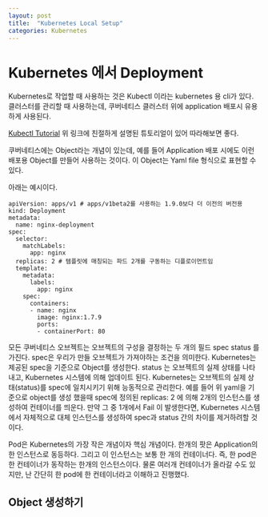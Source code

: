 ```yaml
---
layout: post
title:  "Kubernetes Local Setup"
categories: Kubernetes
---
```


# Kubernetes 에서 Deployment

Kubernetes로 작업할 때 사용하는 것은 Kubectl 이라는 kubernetes 용 cli가 있다. 클러스터를 관리할 때 사용하는데, 쿠버네티스 클러스터 위에 application 배포시 유용하게 사용된다.

[Kubectl Tutorial](https://kubectl.docs.kubernetes.io/pages/kubectl_book/getting_started.html) 위 링크에 친절하게 설명된 튜토리얼이 있어 따라해보면 좋다.

쿠버네티스에는 Object라는 개념이 있는데, 예를 들어 Application 배포 시에도 이런 배포용 Object를 만들어 사용하는 것이다. 이 Object는 Yaml file 형식으로 표현할 수 있다.

아래는 예시이다.
~~~
apiVersion: apps/v1 # apps/v1beta2를 사용하는 1.9.0보다 더 이전의 버전용
kind: Deployment
metadata:
  name: nginx-deployment
spec:
  selector:
    matchLabels:
      app: nginx
  replicas: 2 # 템플릿에 매칭되는 파드 2개를 구동하는 디플로이먼트임
  template:
    metadata:
      labels:
        app: nginx
    spec:
      containers:
      - name: nginx
        image: nginx:1.7.9
        ports:
        - containerPort: 80
~~~
모든 쿠버네티스 오브젝트는 오브젝트의 구성을 결정하는 두 개의 필드 spec status 를 가진다. spec은 우리가 만들 오브젝트가 가져야하는 조건을 의미한다. Kubernetes는 제공된 spec을 기준으로 Object를 생성한다. 
status 는 오브젝트의 실제 상태를 나타내고, Kubernetes 시스템에 의해 업데이트 된다. Kubernetes는 오브젝트의 실제 상태(status)를 spec에 일치시키기 위해 능동적으로 관리한다. 
예를 들어 위 yaml을 기준으로 object를 생성 했을때 spec에 정의된 replicas: 2 에 의해 2개의 인스턴스를 생성하여 컨테이너를 띄운다. 
만약 그 중 1개에서 Fail 이 발생한다면, Kubernetes 시스템에서 자체적으로 대체 인스턴스를 생성하여 spec과 status 간의 차이를 제거하려할 것이다.

Pod은 Kubernetes의 가장 작은 개념이자 핵심 개념이다. 한개의 팟은 Application의 한 인스턴스로 동등하다. 그리고 이 인스턴스는 보통 한 개의 컨테이너다. 
즉, 한 pod은 한 컨테이너가 동작하는 한개의 인스턴스이다. 물론 여러개 컨테이너가 올라갈 수도 있지만, 난 간단히 한 pod에 한 컨테이너라고 이해하고 진행했다. 

## Object 생성하기

